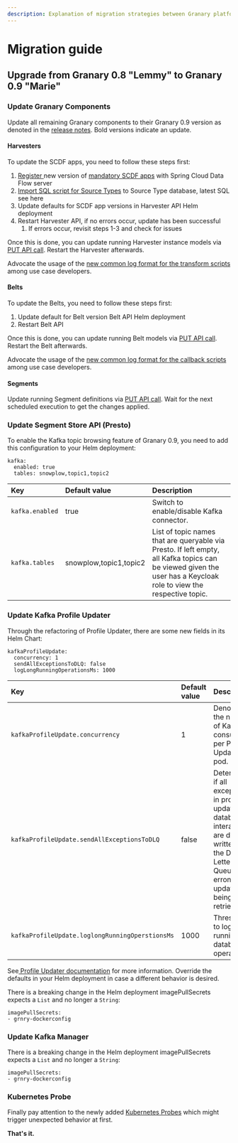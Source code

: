 ```yaml
---
description: Explanation of migration strategies between Granary platform versions.
---
```


# Migration guide

## Upgrade from Granary 0.8 "Lemmy" to Granary 0.9 "Marie"

### Update Granary Components

Update all remaining Granary components to their Granary 0.9 version as denoted in the [release notes](../granary-release-notes/). Bold versions indicate an update.

#### Harvesters

To update the SCDF apps, you need to follow these steps first:

1. [Register ](../installation/spring-cloud-data-flow.md#registering-the-grnry-scdf-apps)new version of [mandatory SCDF apps](../installation/spring-cloud-data-flow.md#list-of-all-mandatory-scdf-apps) with Spring Cloud Data Flow server
2. [Import SQL script for Source Types](../installation/harvester-api/source-types.md#registering-a-source-type-with-a-new-version-of-an-existing-source-app) to Source Type database, latest SQL see here
3. Update defaults for SCDF app versions in Harvester API Helm deployment
4. Restart Harvester API, if no errors occur, update has been successful
   1. If errors occur, revisit steps 1-3 and check for issues

Once this is done, you can update running Harvester instance models via [PUT API call](../../developer-reference/api-reference/harvester-api.md#update-harvester-instance). Restart the Harvester afterwards.

Advocate the usage of the [new common log format for the transform scripts](../../learning-grnry-1/data-in/best-practices-1/logging.md) among use case developers. 

#### Belts

To update the Belts, you need to follow these steps first:

1. Update default for Belt version Belt API Helm deployment
2. Restart Belt API

Once this is done, you can update running Belt models via [PUT API call](../../developer-reference/api-reference/belt-api.md#updates-a-belt-by-id). Restart the Belt afterwards.

Advocate the usage of the [new common log format for the callback scripts](../../learning-grnry-1/using-data-in-granary/best-practices/logging.md) among use case developers.

#### Segments

Update running Segment definitions via [PUT API call](../../developer-reference/api-reference/segment-management-api.md#update-a-segment-job). Wait for the next scheduled execution to get the changes applied.

### Update Segment Store API \(Presto\)

To enable the Kafka topic browsing feature of Granary 0.9, you need to add this configuration to your Helm deployment:

```text
kafka:
  enabled: true
  tables: snowplow,topic1,topic2
```

| Key | Default value | Description |
| :--- | :--- | :--- |
| `kafka.enabled` | true | Switch to enable/disable Kafka connector. |
| `kafka.tables` | snowplow,topic1,topic2 | List of topic names that are queryable via Presto. If left empty, all Kafka topics can be viewed given the user has a Keycloak role to view the respective topic. |

### Update Kafka Profile Updater

Through the refactoring of Profile Updater, there are some new fields in its Helm Chart:

```text
kafkaProfileUpdate:
  concurrency: 1
  sendAllExceptionsToDLQ: false
  logLongRunningOperationsMs: 1000
```

| Key | Default value | Description |
| :--- | :--- | :--- |
| `kafkaProfileUpdate.concurrency` | 1 | Denotes the number of Kafka consumers per Profile Updater pod. |
| `kafkaProfileUpdate.sendAllExceptionsToDLQ` | false | Determines if all exceptions in profile updater's database interaction are directly written to the Dead Letter Queue or  if erroneous updates are being retried. |
| `kafkaProfileUpdate.loglongRunningOperstionsMs` | 1000 | Threshold to log long running database operations. |

See[ Profile Updater documentation](../../developer-reference/dataflow/profile-store/#when-is-something-written-to-the-dead-letter-queue) for more information. Override the defaults in your Helm deployment in case a different behavior is desired.

There is a breaking change in the Helm deployment imagePullSecrets expects a `List` and no longer a `String`:

```text
imagePullSecrets: 
- grnry-dockerconfig
```

### Update Kafka Manager

There is a breaking change in the Helm deployment imagePullSecrets expects a `List` and no longer a `String`:

```text
imagePullSecrets: 
- grnry-dockerconfig
```

### **Kubernetes Probe**

Finally pay attention to the newly added [Kubernetes Probes](../site-reliability/kubernetes-liveness-readiness-probes.md) which might trigger unexpected behavior at first.

**That's it.**

